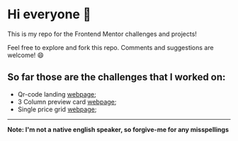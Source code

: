 # Hi everyone :wave:

This is my repo for the Frontend Mentor challenges and projects!

Feel free to explore and fork this repo. Comments and suggestions are welcome! :smile:

## So far those are the challenges that I worked on:

- Qr-code landing [webpage](./qr-code-component-main/);
- 3 Column preview card [webpage](./3-column-preview-card-component-main/);
- Single price grid [webpage](./single-price-grid-component-master/);

---

**Note: I'm not a native english speaker, so forgive-me for any misspellings**

